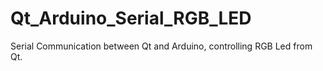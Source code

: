 # Qt_Arduino_Serial_RGB_LED
Serial Communication between Qt and Arduino, controlling RGB Led from Qt.
